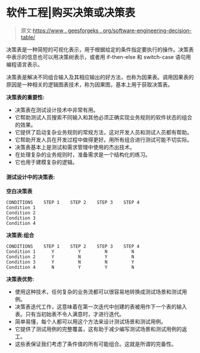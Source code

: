 # 软件工程|购买决策或决策表

> 原文:[https://www . geesforgeks . org/software-engineering-decision-table/](https://www.geeksforgeeks.org/software-engineering-decision-table/)

决策表是一种简短的可视化表示，用于根据给定的条件指定要执行的操作。决策表中表示的信息也可以用决策树表示，或者用 if-then-else 和 switch-case 语句用编程语言表示。

决策表是解决不同组合输入及其相应输出的好方法，也称为因果表。调用因果表的原因是一种相关的逻辑图表技术，称为因果图，基本上用于获取决策表。

**决策表的重要性:**

*   决策表在测试设计技术中非常有用。
*   它帮助测试人员搜索不同输入和其他必须正确实现业务规则的软件状态的组合的效果。
*   它提供了启动复杂业务规则的常规方法，这对开发人员和测试人员都有帮助。
*   它帮助开发人员在开发过程中做得更好。用所有组合进行测试可能不切实际。
*   决策表基本上是测试和需求管理中使用的杰出技术。
*   在处理复杂的业务规则时，准备需求是一个结构化的练习。
*   它也用于建模复杂的逻辑。

#### **测试设计中的决策表:**
**空白决策表**

```
CONDITIONS    STEP 1    STEP 2    STEP 3    STEP 4
Condition 1                
Condition 2                
Condition 3                
Condition 4                
```

**决策表:组合**

```
CONDITIONS    STEP 1    STEP 2    STEP 3    STEP 4
Condition 1      Y         Y         N         N
Condition 2      Y         N         Y         N
Condition 3      Y         N         N         Y
Condition 4      N         Y         Y         N
```

**决策表优势:**

*   使用这种技术，任何复杂的业务流都可以很容易地转换成测试场景和测试用例。
*   决策表迭代工作，这意味着在第一次迭代中创建的表被用作下一个表的输入表。只有当初始表不令人满意时，才进行迭代。
*   简单易懂，每个人都可以用这个方法来设计测试场景和测试用例。
*   它提供了测试用例的完整覆盖，这有助于减少编写测试场景和测试用例的返工。
*   这些表保证我们考虑了条件值的所有可能组合。这就是所谓的完备性。